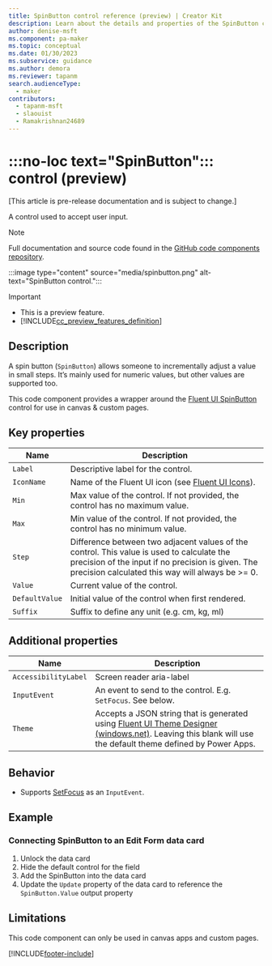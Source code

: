 ```yaml
---
title: SpinButton control reference (preview) | Creator Kit
description: Learn about the details and properties of the SpinButton control in the Creator Kit.
author: denise-msft
ms.component: pa-maker
ms.topic: conceptual
ms.date: 01/30/2023
ms.subservice: guidance
ms.author: demora
ms.reviewer: tapanm
search.audienceType: 
  - maker
contributors:
  - tapanm-msft
  - slaouist
  - Ramakrishnan24689
---
```


# :::no-loc text="SpinButton"::: control (preview)

[This article is pre-release documentation and is subject to change.]

A control used to accept user input.

> [!NOTE]
> Full documentation and source code found in the [GitHub code components repository](https://github.com/microsoft/powercat-code-components/tree/main/SpinButton).

:::image type="content" source="media/spinbutton.png" alt-text="SpinButton control.":::

> [!IMPORTANT]
> - This is a preview feature.
> - [!INCLUDE[cc_preview_features_definition](../../includes/cc-preview-features-definition.md)]

## Description
A spin button (`SpinButton`) allows someone to incrementally adjust a value in small steps. It’s mainly used for numeric values, but other values are supported too.

This code component provides a wrapper around the [Fluent UI SpinButton](https://developer.microsoft.com/en-us/fluentui#/controls/web/spinbutton) control for use in canvas & custom pages.


## Key properties

| Name                 | Description | 
|----------------------|-------------|
| `Label` | Descriptive label for the control. |
| `IconName` | Name of the Fluent UI icon (see [Fluent UI Icons](https://developer.microsoft.com/en-us/fluentui#/styles/web/icons)). |
| `Min` | Max value of the control. If not provided, the control has no maximum value. |
| `Max` | Min value of the control. If not provided, the control has no minimum value. |
| `Step` | Difference between two adjacent values of the control. This value is used to calculate the precision of the input if no precision is given. The precision calculated this way will always be >= 0. |
| `Value` | Current value of the control. |
| `DefaultValue` | Initial value of the control when first rendered. |
| `Suffix` | Suffix to define any unit (e.g. cm, kg, ml) |

## Additional properties

| Name                 | Description | 
|----------------------| ------------|
| `AccessibilityLabel` | Screen reader aria-label |
| `InputEvent`         | An event to send to the control. E.g. `SetFocus`. See below. |
| `Theme`              | Accepts a JSON string that is generated using [Fluent UI Theme Designer (windows.net)](https://fabricweb.z5.web.core.windows.net/pr-deploy-site/refs/heads/master/theming-designer/). Leaving this blank will use the default theme defined by Power Apps. |

## Behavior

- Supports [SetFocus](setfocus.md) as an `InputEvent`.

## Example

### Connecting SpinButton to an Edit Form data card

1. Unlock the data card
1. Hide the default control for the field
1. Add the SpinButton into the data card
1. Update the `Update` property of the data card to reference the `SpinButton.Value` output property

## Limitations
This code component can only be used in canvas apps and custom pages.

[!INCLUDE[footer-include](../../includes/footer-banner.md)]
